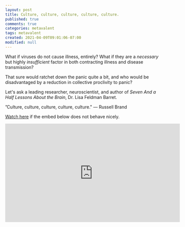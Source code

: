 ```yaml
---
layout: post
title: Culture, culture, culture, culture, culture.
published: true
comments: true
categories: metavalent
tags: metavalent
created: 2021-04-09T09:01:06-07:00
modified: null
---
```


What if viruses do not cause illness, entirely? What if they are a _necessary_ but highly _insufficient_ factor in both contracting illness and disease transmission? 

That sure would ratchet down the panic quite a bit, and who would be disadvantaged by a reduction in collective proclivity to panic?

Let's ask a leading researcher, neuroscientist, and author of _Seven And a Half Lessons About the Brain_, Dr. Lisa Feldman Barret.

”Culture, culture, culture, culture, culture." &mdash; Russell Brand

[Watch here](https://youtu.be/acU6F13rEsk) if the embed below does not behave nicely. 

<div class="embed-container"><iframe width="560" height="315" src="https://www.youtube.com/embed/acU6F13rEsk" title="YouTube video player" frameborder="0" allow="accelerometer; autoplay; clipboard-write; encrypted-media; gyroscope; picture-in-picture" allowfullscreen></iframe></div>
